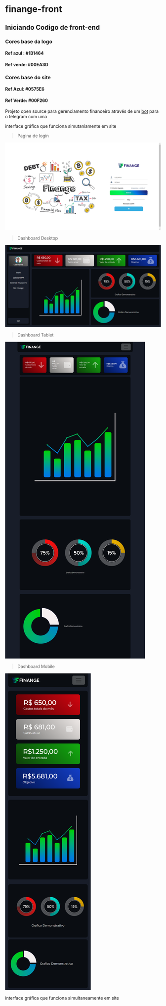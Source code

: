 # finange-front

## Iniciando Codigo de front-end

### Cores base da logo  
#### Ref azul : #1B1464
#### Ref verde: #00EA3D

### Cores base do site
#### Ref Azul: #0575E6
#### Ref Verde: #00F260 


Projeto open source para gerenciamento financeiro através de um [bot](https://github.com/Finange/finange-bot) para o telegram com uma 

interface gráfica que funciona simutaniamente em site

> Pagina de login

![preview](./assets/img/Login.png)

> Dashboard Desktop

![preview](./assets/img/desktop.png)

> Dashboard Tablet

![preview](./assets/img/iPad%20Air.png)

> Dashboard Mobile

![preview](./assets/img/iPhone%20SE.png)

interface gráfica que funciona simultaneamente em site